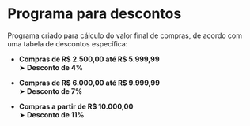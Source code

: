 # Programa para descontos

Programa criado para cálculo do valor final de compras, de acordo com uma tabela de descontos específica:

-   **Compras de R$ 2.500,00 até R$ 5.999,99**  
    ➤ **Desconto de 4%**
    
-   **Compras de R$ 6.000,00 até R$ 9.999,99**  
    ➤ **Desconto de 7%**
    
-   **Compras a partir de R$ 10.000,00**  
    ➤ **Desconto de 11%**

